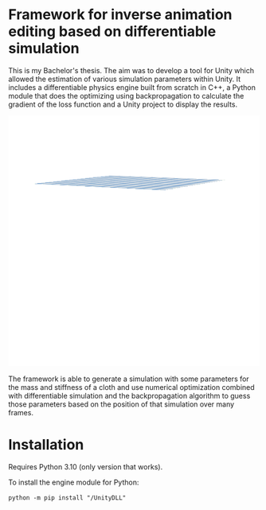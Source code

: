 # Framework for inverse animation editing based on differentiable simulation
This is my Bachelor's thesis. The aim was to develop a tool for Unity which allowed the estimation of various simulation parameters within Unity.
It includes a differentiable physics engine built from scratch in C++, a Python module that does the optimizing using backpropagation to calculate the gradient of the loss function and a Unity project to display the results.

![My Image](Screenshots/4corners.gif)

The framework is able to generate a simulation with some parameters for the mass and stiffness of a cloth and use numerical optimization combined with differentiable simulation and the backpropagation algorithm to guess those parameters based on the position of that simulation over many frames.

# Installation
Requires Python 3.10 (only version that works).

To install the engine module for Python:

    python -m pip install "/UnityDLL"

